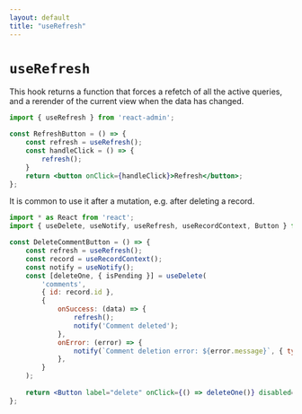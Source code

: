 ```yaml
---
layout: default
title: "useRefresh"
---
```


# `useRefresh`

This hook returns a function that forces a refetch of all the active queries, and a rerender of the current view when the data has changed.

```jsx
import { useRefresh } from 'react-admin';

const RefreshButton = () => {
    const refresh = useRefresh();
    const handleClick = () => {
        refresh();
    }
    return <button onClick={handleClick}>Refresh</button>;
};
```

It is common to use it after a mutation, e.g. after deleting a record. 

```jsx
import * as React from 'react';
import { useDelete, useNotify, useRefresh, useRecordContext, Button } from 'react-admin';

const DeleteCommentButton = () => {
    const refresh = useRefresh();
    const record = useRecordContext();
    const notify = useNotify();
    const [deleteOne, { isPending }] = useDelete(
        'comments',
        { id: record.id },
        {
            onSuccess: (data) => {
                refresh();
                notify('Comment deleted');
            },
            onError: (error) => {
                notify(`Comment deletion error: ${error.message}`, { type: 'error' });
            },
        }
    );
    
    return <Button label="delete" onClick={() => deleteOne()} disabled={isPending} />;
};
```
